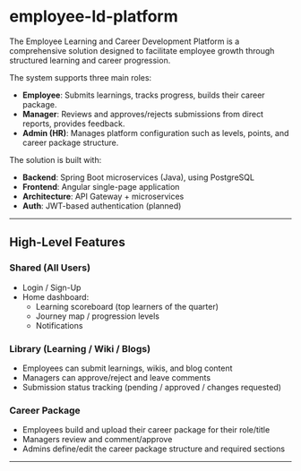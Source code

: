 # employee-ld-platform
The Employee Learning and Career Development Platform is a comprehensive solution designed to facilitate employee growth through structured learning and career progression.

The system supports three main roles:
- **Employee**: Submits learnings, tracks progress, builds their career package.
- **Manager**: Reviews and approves/rejects submissions from direct reports, provides feedback.
- **Admin (HR)**: Manages platform configuration such as levels, points, and career package structure.

The solution is built with:
- **Backend**: Spring Boot microservices (Java), using PostgreSQL
- **Frontend**: Angular single-page application
- **Architecture**: API Gateway + microservices
- **Auth**: JWT-based authentication (planned)

---

## High-Level Features

### Shared (All Users)
- Login / Sign-Up
- Home dashboard:
  - Learning scoreboard (top learners of the quarter)
  - Journey map / progression levels
  - Notifications

### Library (Learning / Wiki / Blogs)
- Employees can submit learnings, wikis, and blog content
- Managers can approve/reject and leave comments
- Submission status tracking (pending / approved / changes requested)

### Career Package
- Employees build and upload their career package for their role/title
- Managers review and comment/approve
- Admins define/edit the career package structure and required sections

---
